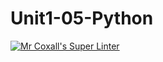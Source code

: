 # Unit1-05-Python
[![Mr Coxall's Super Linter](https://github.com/ICS3U-C-Programming-YomaO/Unit1-05-Python/workflows/Mr%20Coxall's%20Super%20Linter/badge.svg)](https://github.com/ICS3U-C-Programming-YomaO/Unit1-05-Python/actions/)
